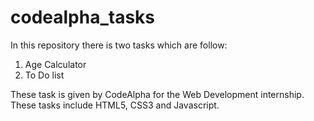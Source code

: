 # codealpha_tasks

In this repository there is two tasks which are follow:
1) Age Calculator
2) To Do list

These task is given by CodeAlpha for the Web Development internship. These tasks include HTML5, CSS3 and Javascript.
